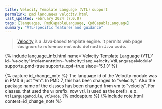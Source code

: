 ```yaml
---
title: Velocity Template Language (VTL) support
permalink: pmd_languages_velocity.html
last_updated: February 2024 (7.0.0)
tags: [languages, PmdCapableLanguage, CpdCapableLanguage]
summary: "VTL-specific features and guidance"
---
```


> [Velocity](https://velocity.apache.org/engine/devel/vtl-reference.html) is a Java-based template engine.
> It permits web page designers to reference methods defined in Java code.

{% include language_info.html name='Velocity Template Language (VTL)' id='velocity' implementation='velocity::lang.velocity.VtlLanguageModule' supports_pmd=true supports_cpd=true since='5.1.0' %}

{% capture id_change_note %}
The language id of the Velocity module was in PMD 6 just "vm". In PMD 7, this has been changed to "velocity". Also the
package name of the classes has been changed from vm to "velocity". For classes, that used the `Vm` prefix, now `Vtl`
is used as the prefix, e.g. `VtlLanguageModule`, `VtlNode`.
{% endcapture %}
{% include note.html content=id_change_note %}
